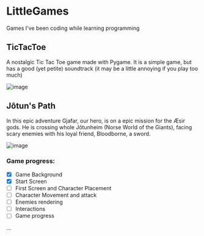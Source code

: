 # LittleGames
Games I've been coding while learning programming

## TicTacToe
A nostalgic Tic Tac Toe game made with Pygame. It is a simple game, but has a good (yet petite) soundtrack (it may be a little annoying if you play too much)

![image](https://user-images.githubusercontent.com/61962950/96192192-e5457480-0f1b-11eb-9f88-71706133ae3b.png)


## Jôtun's Path 
In this epic adventure Gjafar, our hero, is on a epic mission for the Æsir gods. He is crossing whole Jôtunheim (Norse World of the Giants), facing scary enemies with his loyal friend, Bloodborne, a sword.

![image](https://user-images.githubusercontent.com/61962950/96200889-8559c880-0f31-11eb-80fd-28b6443e5e89.png)

### Game progress:
- [x] Game Background
- [X] Start Screen
- [ ] First Screen and Character Placement
- [ ] Character Movement and attack
- [ ] Enemies rendering
- [ ] Interactions
- [ ] Game progress

...
